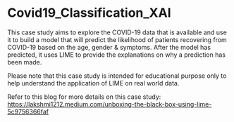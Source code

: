 # Covid19_Classification_XAI

This case study aims to explore the COVID-19 data that is available and use it to build a model that will predict the likelihood of patients recovering from COVID-19 based on the age, gender & symptoms. After the model has predicted, it uses LIME to provide the explanations on why a prediction has been made.

Please note that this case study is intended for educational purpose only to help understand the application of LIME on real world data. 

Refer to this blog for more details on this case study: https://lakshmi1212.medium.com/unboxing-the-black-box-using-lime-5c9756366faf

